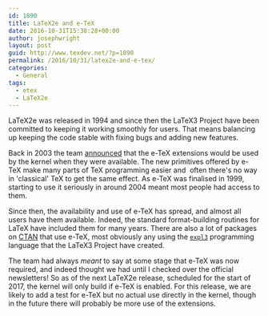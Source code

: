 ```yaml
---
id: 1890
title: LaTeX2e and e-TeX
date: 2016-10-31T15:38:28+00:00
author: josephwright
layout: post
guid: http://www.texdev.net/?p=1890
permalink: /2016/10/31/latex2e-and-e-tex/
categories:
  - General
tags:
  - etex
  - LaTeX2e
---
```

LaTeX2e was released in 1994 and since then the LaTeX3 Project have been committed to keeping it working smoothly for users. That means balancing up keeping the code stable with fixing bugs and adding new features.

Back in 2003 the team [announced](http://www.latex-project.org/news/latex2e-news/ltnews16.pdf) that the e-TeX extensions would be used by the kernel when they were available. The new primitives offered by e-TeX make many parts of TeX programming easier and  often there's no way in 'classical' TeX to get the same effect. As e-TeX was finalised in 1999, starting to use it seriously in around 2004 meant most people had access to them.

Since then, the availability and use of e-TeX has spread, and almost all users have them available. Indeed, the standard format-building routines for LaTeX have included them for many years. There are also a lot of packages on [CTAN](http://www.ctan.org) that use e-TeX, most obviously any using the [`expl3`](http://ctan.org/pkg/l3kernel) programming language that the LaTeX3 Project have created.

The team had always _meant_ to say at some stage that e-TeX was now required, and indeed thought we had until I checked over the official newsletters! So as of the next LaTeX2e release, scheduled for the start of 2017, the kernel will only build if e-TeX is enabled. For this release, we are likely to add a test for e-TeX but no actual use directly in the kernel, though in the future there will probably be more use of the extensions.
